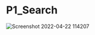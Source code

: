 # P1_Search
![Screenshot 2022-04-22 114207](https://user-images.githubusercontent.com/64626465/164604885-fda51098-9a0b-41ef-b50d-5023bf89ea47.png)
